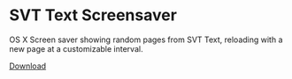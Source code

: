 # SVT Text Screensaver

OS X Screen saver showing random pages from SVT Text, reloading with a new page at a customizable interval.

[Download](https://www.dropbox.com/s/89rcmqpfxcgrisd/SVT-Text.saver.zip?dl=1)
